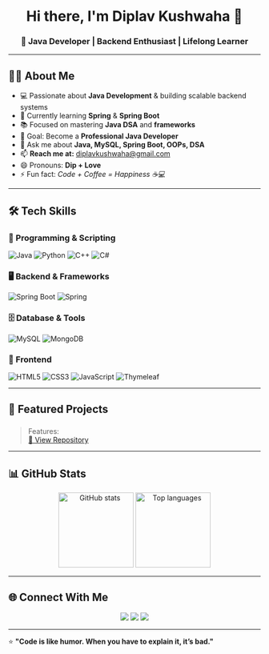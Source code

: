 <h1 align="center">Hi there, I'm Diplav Kushwaha 👋</h1>
<h3 align="center">🚀 Java Developer | Backend Enthusiast | Lifelong Learner</h3>

---

## 👨‍💻 About Me
- 💻 Passionate about **Java Development** & building scalable backend systems  
- 🌱 Currently learning **Spring** & **Spring Boot**  
- 📚 Focused on mastering **Java DSA** and **frameworks**  
- 🎯 Goal: Become a **Professional Java Developer**  
- 💬 Ask me about **Java, MySQL, Spring Boot, OOPs, DSA**  
- 📫 **Reach me at:** [diplavkushwaha@gmail.com](mailto:diplavkushwaha@gmail.com)  
- 😄 Pronouns: **Dip + Love**  
- ⚡ Fun fact: *Code + Coffee = Happiness ☕💻*

---

## 🛠 Tech Skills
### 🚀 Programming & Scripting
![Java](https://img.shields.io/badge/Java-%23ED8B00.svg?style=for-the-badge&logo=java&logoColor=white)
![Python](https://img.shields.io/badge/Python-%233776AB.svg?style=for-the-badge&logo=python&logoColor=white)
![C++](https://img.shields.io/badge/C++-%2300599C.svg?style=for-the-badge&logo=cplusplus&logoColor=white)
![C#](https://img.shields.io/badge/C%23-%23239120.svg?style=for-the-badge&logo=csharp&logoColor=white)

### 🖥 Backend & Frameworks
![Spring Boot](https://img.shields.io/badge/Spring%20Boot-%236DB33F.svg?style=for-the-badge&logo=springboot&logoColor=white)
![Spring](https://img.shields.io/badge/Spring-%236DB33F.svg?style=for-the-badge&logo=spring&logoColor=white)

### 🗄 Database & Tools
![MySQL](https://img.shields.io/badge/MySQL-%2300f.svg?style=for-the-badge&logo=mysql&logoColor=white)
![MongoDB](https://img.shields.io/badge/MongoDB-%2347A248.svg?style=for-the-badge&logo=mongodb&logoColor=white)

### 🎨 Frontend
![HTML5](https://img.shields.io/badge/HTML5-%23E34F26.svg?style=for-the-badge&logo=html5&logoColor=white)
![CSS3](https://img.shields.io/badge/CSS3-%231572B6.svg?style=for-the-badge&logo=css3&logoColor=white)
![JavaScript](https://img.shields.io/badge/JavaScript-%23F7DF1E.svg?style=for-the-badge&logo=javascript&logoColor=black)
![Thymeleaf](https://img.shields.io/badge/Thymeleaf-%23005C0F.svg?style=for-the-badge&logo=thymeleaf&logoColor=white)

---

## 📌 Featured Projects
### 
> Features:  
[🔗 View Repository](https://github.com/)

---

## 📊 GitHub Stats
<p align="center">
  <img src="https://github-readme-stats.vercel.app/api?username=Diplav-Kushwaha&show_icons=true&theme=radical" alt="GitHub stats" height="150"/>
  <img src="https://github-readme-stats.vercel.app/api/top-langs/?username=Diplav-Kushwaha&layout=compact&theme=radical" alt="Top languages" height="150"/>
</p>

---

## 🌐 Connect With Me
<p align="center">
  <a href="mailto:diplavkushwaha@gmail.com"><img src="https://img.shields.io/badge/Email-%23D14836.svg?&style=for-the-badge&logo=gmail&logoColor=white"></a>
  <a href="https://www.linkedin.com/in/diplav-kushwaha"><img src="https://img.shields.io/badge/LinkedIn-%230077B5.svg?&style=for-the-badge&logo=linkedin&logoColor=white"></a>
  <a href="https://github.com/Diplav-Kushwaha"><img src="https://img.shields.io/badge/GitHub-%2312100E.svg?&style=for-the-badge&logo=github&logoColor=white"></a>
</p>

---

⭐ **"Code is like humor. When you have to explain it, it’s bad."**
